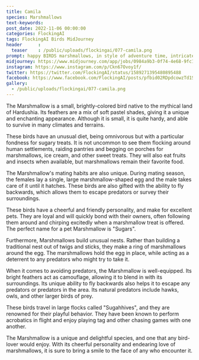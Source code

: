```yaml
---
title: Camila
species: Marshmallows
text-keywords: 
post_date: 2022-11-06 00:00:00
categories: FlockingAI
tags: FlockingAI Birds MidJourney 
header      :
  teaser    : /public/uploads/flockingai/077-camila.png
prompt: happy BIRDS marshmallows, in style of adventure time, intricate detail, concept art,
midjourney: https://www.midjourney.com/app/jobs/0984a9b3-0f74-4e68-9fc1-7eaa180e7664
instagram: https://www.instagram.com/p/Ckn67Ovoy1f/
twitter: https://twitter.com/FlockingAI/status/1589271395480895488
facebook: https://www.facebook.com/FlockingAI/posts/pfbid02RDpdcowzTd1SpmUjFdySrdkHs3HMMvHBWJQjfoivYaf4ZdKsaaSeTiEM8UkqAKQ2l
gallery: 
  - /public/uploads/flockingai/077-camila.png
---
```




The Marshmallow is a small, brightly-colored bird native to the mythical land of Hardushia. Its feathers are a mix of soft pastel shades, giving it a unique and enchanting appearance. Although it is small, it is quite hardy, and able to survive in many climates and terrains.

These birds have an unusual diet, being omnivorous but with a particular fondness for sugary treats. It is not uncommon to see them flocking around human settlements, raiding pantries and begging on porches for marshmallows, ice cream, and other sweet treats. They will also eat fruits and insects when available, but marshmallows remain their favorite food.

The Marshmallow's mating habits are also unique. During mating season, the females lay a single, large marshmallow-shaped egg and the male takes care of it until it hatches. These birds are also gifted with the ability to fly backwards, which allows them to escape predators or survey their surroundings.

These birds have a cheerful and friendly personality, and make for excellent pets. They are loyal and will quickly bond with their owners, often following them around and chirping excitedly when a marshmallow treat is offered. The perfect name for a pet Marshmallow is "Sugars".

Furthermore, Marshmallows build unusual nests. Rather than building a traditional nest out of twigs and sticks, they make a ring of marshmallows around the egg. The marshmallows hold the egg in place, while acting as a deterrent to any predators who might try to take it.

When it comes to avoiding predators, the Marshmallow is well-equipped. Its bright feathers act as camouflage, allowing it to blend in with its surroundings. Its unique ability to fly backwards also helps it to escape any predators or predators in the area. Its natural predators include hawks, owls, and other larger birds of prey.

These birds travel in large flocks called "Sugahhives", and they are renowned for their playful behavior. They have been known to perform acrobatics in flight and enjoy playing tag and other chasing games with one another.

The Marshmallow is a unique and delightful species, and one that any bird-lover would enjoy. With its cheerful personality and endearing love of marshmallows, it is sure to bring a smile to the face of any who encounter it.
